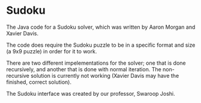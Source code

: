 # Sudoku

The Java code for a Sudoku solver, which was written by Aaron Morgan and Xavier Davis.

The code does require the Sudoku puzzle to be in a specific format and size (a 9x9 puzzle) in order for it to work.

There are two different impelementations for the solver; one that is done recursively, and another that is done with
normal iteration. The non-recursive solution is currently not working (Xavier Davis may have the finished, correct solution).

The Sudoku interface was created by our professor, Swaroop Joshi.

